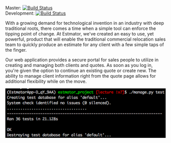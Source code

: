 Master: [![Build Status](https://travis-ci.org/Estmator/EstmatorApp.svg?branch=master)](https://travis-ci.org/Estmator/EstmatorApp)  
Development: [![Build Status](https://travis-ci.org/Estmator/EstmatorApp.svg?branch=development)](https://travis-ci.org/Estmator/EstmatorApp)  

With a growing demand for technological invention in an industry with deep traditional roots, there comes a time when a simple tool can enforce the tipping point of change. At Estmator, we've created an easy to use, yet powerful, product that will enable the traditional commercial relocation sales team to quickly produce an estimate for any client with a few simple taps of the finger.

Our web application provides a secure portal for sales people to utilize in creating and managing both clients and quotes. As soon as you log in, you're given the option to continue an existing quote or create new. The ability to manage client information right from the quote page allows for additional flexibility while on the move.

![Tests Success](./assets/test_success.png)
